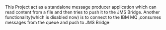 This Project act as a standalone message producer application which can read content from a file and then tries to push it to the JMS Bridge.
Another functionality(which is disabled now) is to connect to the IBM MQ ,consumes messages from the queue and push to JMS Bridge
